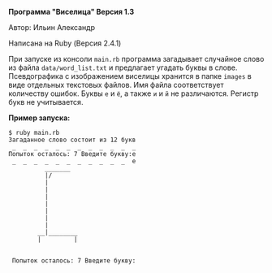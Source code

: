 **Программа "Виселица" Версия 1.3** 

Автор: Ильин Александр

Написана на Ruby (Версия 2.4.1)

При запуске из консоли `main.rb` программа загадывает случайное слово из файла `data/word_list.txt` и предлагает угадать буквы в слове.
Псевдографика с изображением виселицы хранится в папке `images` в виде отдельных текстовых файлов. Имя файла соответствует количеству ошибок.
Буквы `е` и `ё`, а также `и` и `й` не различаются. Регистр букв не учитывается.


**Пример запуска:**

```
$ ruby main.rb 
Загаданное слово состоит из 12 букв
 _  _  _  _  _  _  _  _  _  _  _  _ 
Попыток осталось: 7 Введите букву:е
 _  _  _  _  _  _  _  _  _  _  _  е 
          _______
          |/
          |
          |
          |
          |
          |
          |
          |
        __|________
        |         |


 Попыток осталось: 7 Введите букву:

```
